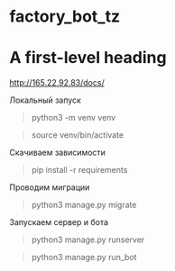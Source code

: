 # factory_bot_tz
# A first-level heading
http://165.22.92.83/docs/

Локальный запуск
> python3 -m venv venv

> source venv/bin/activate

Скачиваем зависимости
> pip install -r requirements

Проводим миграции
> python3 manage.py migrate

Запускаем сервер и бота
> python3 manage.py runserver

> python3 manage.py run_bot
